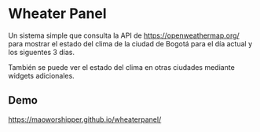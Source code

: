 # Wheater Panel

Un sistema simple que consulta la API de https://openweathermap.org/ para mostrar el estado del clima de la ciudad de Bogotá para el día actual y los siguentes 3 días.

También se puede ver el estado del clima en otras ciudades mediante widgets adicionales.

## Demo 

https://maoworshipper.github.io/wheaterpanel/
